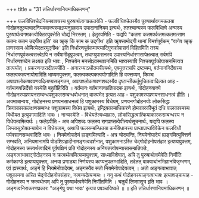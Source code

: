 +++
title = "31 तन्निर्धारणानियमाधिकरणम्"

+++
फलविधिश्चेदनियमवाक्यस्य पुरुषार्थत्वगप्रकतयेति - फलविधिश्चेतस्यैव पुरुषार्थावगमकतया गोदोहनतुल्यत्वादनियमवाक्यस्याऽप्यनुग्रहराय उपादानानियम इत्यर्थः, ततश्चान्यस्य फलविधित्वे अन्यस्य पुरुषार्थत्वगमकत्वोक्तिरयुक्त्तेति चोद्यं निरस्तम् । हेतुरयमिति - यद्यपि "कतमा कतमर्क्कतमत्कतमत्साम कतमः कतम उद्गीथ इति' का ॠक् किं साम क उद्गीथ' इति ॠक्सामोद्गी थानां विमर्शपूर्वकम् "वागेव ॠक् प्राणस्साम ओमित्येदक्षरमुद्गीथः' इति निर्धारणपूर्वकमाप्त्यादिगुणकोपासनं विहितमिति तस्य निर्धारणपूर्वकत्वसत्त्वेऽपि न सर्वेषामीदृग्रूपत्वम्, तथाप्युपासनस्य उपास्यनिर्धारणसापेक्षत्वात् सर्वमपि निर्धारणशब्देन लक्ष्यत इति भावः , निश्चयेन मनसोऽवस्थापनमिति भाष्यस्यापि निश्चयपूर्वकोपासनमित्यत्र तात्पर्यात् । प्रकरणन्तरादीतमपीति - अनारभ्याऽधीतमपीत्यर्थः, एवमुत्तरत्रापि द्रष्टव्यम्, वर्तमाननिर्देशस्य फलत्वकल्पनायोगादिति भाष्यमयुक्त्तम्, फलत्वकल्पकत्वयोगादिति हि वक्त्तव्यम्, किञ्च अपापश्लोकश्रववणवदित्यप्यसङ्गतम्, अपापश्लोकश्रवणशब्दस्यैव दृष्टान्तीकर्तुमुचितत्वादित्यत आह - वर्तमानवन्निर्देशो यस्येति बहुव्रीहिरिति । वर्तमानः वर्तमानत्वप्रतिपादक इत्यर्थः, गोदोहनवाक्ये गोदोहनस्यप्रणयनसम्बन्धपशुफलसम्बन्धबोधनात् वाक्यभेद इत्यत आह - पशुकामस्यप्रणयनसाधनत्वं हीति । अयमात्रान्वयः, गोदोहनस्य प्रणयनसाधनत्वं हि पशुकामस्य विधेयम्, प्रणयनगोदोहनयोः लोकसिद्धः क्रियाकारकलक्षणसम्बन्धः पशुकामस्य विधेय इत्यर्थः, इन्द्रियकामाधिकरणे होमकारकीभूतं दधि फलकारमस्य विधीयत इत्युपगमादिति भावः । नान्यस्येति - विधेयतेत्यध्याहारः, लोकसिद्धत्वात्कियाकारकसम्बन्धस्य न विधेयत्वमित्यर्थः । फलेऽपीति - अत्र अपिशब्दः फलस्य रागप्राप्तत्वेपीत्यर्थसूचनार्थः, यद्यपि फलस्य लिप्सासूत्रोक्तन्यायेन न विधेयत्वम्, अथापि फलसम्बन्धितया कर्मविधानस्य प्राप्ताप्राप्तविवेकेन फलविधौ पर्यवसानसम्भवादिति भावः । नियमेनोपादेयं ह्यङ्गमित्यादि - अत्र चोदयन्ति, नियमेनोपादेयं ह्यङ्गमित्युक्त्तिर्न सम्भवति, अनियमानामपि षोडशिग्रहादीनामङ्गत्वदर्शनात्, पशुकामनाऽस्ति चेद्गोदोहनोपसंहार इत्यप्ययुक्त्तम्, गोदोहनस्य क्रत्वर्थत्वादिनं पूर्वपक्षिणं प्रति गोदोहनस्य अनियतत्वोपन्यासासम्प्रतिपत्तेः, अङ्गत्वाभावाद्गोदोहनस्य न क्रत्वर्थत्वमित्यप्ययुक्त्तम्, साध्याविशेषात्, अपि तु पुरुषार्थत्वमेवेति निर्णीति कर्मकाण्डे इत्यप्ययुक्त्तम्, अनया प्रणाड्या निर्णयस्य काप्यनुपलम्भादिति, तदेतत् वाक्यार्थानभिज्ञानविजृम्भणम्, एवं ह्यस्यार्थः, अङ्गं हि नियमेनोपादेयम्, अङ्गस्यैव सतो नियमेनोपादेयत्वम् । अतो अङ्गत्वाभावात् पशुकामना अस्ति चेद्गोदोहनोपसंहारः, नत्वन्यदेत्यन्वयः । ननु कथं गोदोहनस्याङ्गत्वाभावः इत्याशङ्कयाह - गोदोहनस्य न क्रत्वर्थत्वम् अपि तु पुरुषार्थत्वमेवेति निर्णीतमिति । चतुर्थे लिप्सासूत्र इति भावः । अङ्गत्वनिराकरणप्रकारः "अङ्गेषु यथा भावः' इत्यत्र प्रपञ्चयिष्यते ॥ ॥ इति तन्निर्धारणानियमाधिकरणम् ॥